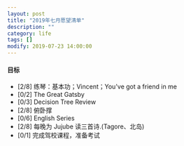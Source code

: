 ```yaml
---
layout: post
title: "2019年七月愿望清单"
description: ""
category: life
tags: []
modify: 2019-07-23 14:00:00
---
```



#### 目标

+ [2/8] 练琴：基本功；Vincent；You've got a friend in me
+ [0/2] The Great Gatsby
+ [0/3] Decision Tree Review
+ [2/8] 俯卧撑
+ [0/6] English Series
+ [2/8] 每晚为 Jujube 读三首诗.(Tagore、北岛)
+ [0/1] 完成驾校课程，准备考试